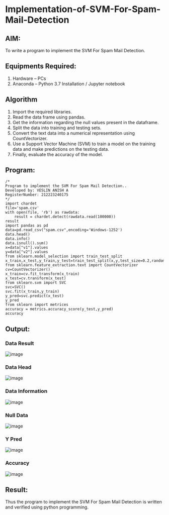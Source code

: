# Implementation-of-SVM-For-Spam-Mail-Detection

## AIM:
To write a program to implement the SVM For Spam Mail Detection.

## Equipments Required:
1. Hardware – PCs
2. Anaconda – Python 3.7 Installation / Jupyter notebook

## Algorithm
1. Import the required libraries.
2. Read the data frame using pandas.
3. Get the information regarding the null values present in the dataframe.
4. Split the data into training and testing sets.
5. Convert the text data into a numerical representation using CountVectorizer.
6. Use a Support Vector Machine (SVM) to train a model on the training data and make predictions on the testing data.
7. Finally, evaluate the accuracy of the model.

## Program:
```
/*
Program to implement the SVM For Spam Mail Detection..
Developed by: VESLIN ANISH A
RegisterNumber: 212223240175
*/
import chardet
file='spam.csv'
with open(file, 'rb') as rawdata:
    result = chardet.detect(rawdata.read(100000))
result
import pandas as pd
data=pd.read_csv("spam.csv",encoding='Windows-1252')
data.head()
data.info()
data.isnull().sum()
x=data["v1"].values
y=data["v2"].values
from sklearn.model_selection import train_test_split
x_train,x_test,y_train,y_test=train_test_split(x,y,test_size=0.2,random_state=0)
from sklearn.feature_extraction.text import CountVectorizer
cv=CountVectorizer()
x_train=cv.fit_transform(x_train)
x_test=cv.transform(x_test)
from sklearn.svm import SVC
svc=SVC()
svc.fit(x_train,y_train)
y_pred=svc.predict(x_test)
y_pred
from sklearn import metrices
accuracy = metrics.accuracy_score(y_test,y_pred)
accuracy
```

## Output:
### Data Result
![image](https://github.com/user-attachments/assets/0028c826-0a01-4a21-9180-86fecc7da253)

### Data Head
![image](https://github.com/user-attachments/assets/a8091103-bd85-4b66-b430-894c4a2f0e09)

### Data Information
![image](https://github.com/user-attachments/assets/b63639a6-d7ab-45e7-8ae8-2d2272ac8b7d)

### Null Data
![image](https://github.com/user-attachments/assets/69919a25-c326-49a1-99e1-db8fd985ddea)

### Y Pred
![image](https://github.com/user-attachments/assets/5455458c-f526-49ac-b757-10d195256182)

### Accuracy
![image](https://github.com/user-attachments/assets/6d2c74f9-3dc9-463f-95c3-7edd021ca5af)

## Result:
Thus the program to implement the SVM For Spam Mail Detection is written and verified using python programming.
